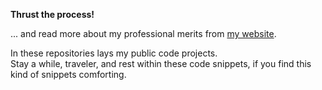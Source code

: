 <b>Thrust the process!</b>

... and read more about my professional merits from [my website](https://amatson.github.io/).

In these repositories lays my public code projects. <br>
Stay a while, traveler, and rest within these code snippets, if you find this kind of snippets comforting.  

<!---
Amatson/Amatson is a ✨ special ✨ repository because its `README.md` (this file) appears on your GitHub profile.
You can click the Preview link to take a look at your changes.
--->
